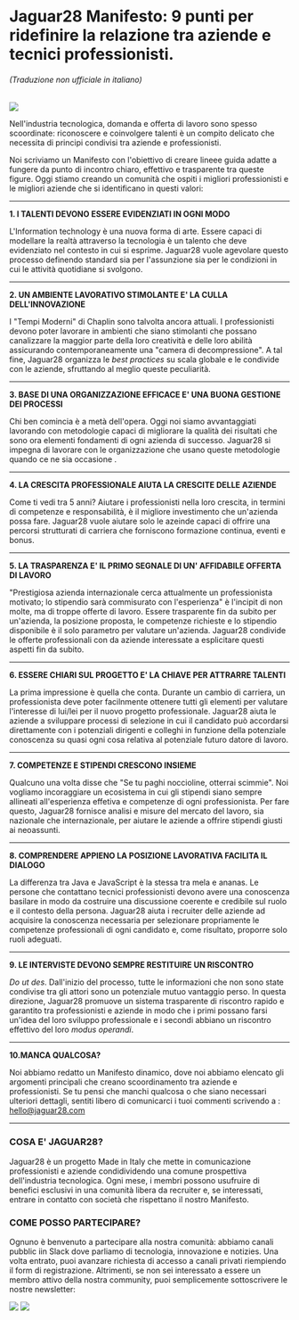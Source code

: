 # Jaguar28 Manifesto: 9 punti per ridefinire la relazione tra aziende e tecnici professionisti.
###### (Traduzione non ufficiale in italiano)
![](https://cdn-images-1.medium.com/max/800/1*bqgiR018SkKeejcLGwtbGQ.png)

Nell'industria tecnologica, domanda e offerta di lavoro sono spesso scoordinate: riconoscere e coinvolgere talenti è un compito delicato che necessita di principi condivisi tra aziende e professionisti.

Noi scriviamo un Manifesto con l'obiettivo di creare lineee guida adatte a fungere da punto di incontro chiaro, effettivo e trasparente tra queste figure. Oggi stiamo creando un comunità che ospiti i migliori professionisti e le migliori aziende che si identificano in questi valori:
***
**1. I TALENTI DEVONO ESSERE EVIDENZIATI IN OGNI MODO**

L'Information technology è una nuova forma di arte. Essere capaci di modellare la realtà attraverso la tecnologia è un talento che deve evidenziato nel contesto in cui si esprime. Jaguar28 vuole agevolare questo processo definendo standard sia per l'assunzione sia per le condizioni in cui le attività quotidiane si svolgono.
***
**2. UN AMBIENTE LAVORATIVO STIMOLANTE E' LA CULLA DELL'INNOVAZIONE**

I "Tempi Moderni" di Chaplin sono talvolta ancora attuali. I professionisti devono poter lavorare in ambienti che siano stimolanti che possano canalizzare la maggior parte della loro creatività e delle loro abilità	assicurando contemporaneamente una "camera di decompressione". A tal fine, Jaguar28 organizza le _best practices_ su scala globale e le condivide con le aziende, sfruttando al meglio queste peculiarità.
***
**3. BASE DI UNA ORGANIZZAZIONE EFFICACE E' UNA BUONA GESTIONE DEI PROCESSI**

Chi ben comincia è a metà dell'opera. Oggi noi siamo avvantaggiati lavorando con metodologie capaci di migliorare la qualità dei risultati che sono ora elementi fondamenti di ogni azienda di successo. Jaguar28 si impegna di lavorare con le organizzazione che usano queste metodologie quando ce ne sia occasione .
***
**4. LA CRESCITA PROFESSIONALE AIUTA LA CRESCITE DELLE AZIENDE**

Come ti vedi tra 5 anni? Aiutare i professionisti nella loro crescita, in termini di competenze e responsabilità, è il migliore investimento che un'azienda possa fare. Jaguar28 vuole aiutare solo le azeinde capaci di offrire una percorsi strutturati di carriera che forniscono formazione continua, eventi e bonus.
***
**5. LA TRASPARENZA E' IL PRIMO SEGNALE DI UN' AFFIDABILE OFFERTA DI LAVORO**

"Prestigiosa azienda internazionale cerca attualmente un professionista motivato; lo stipendio sarà commisurato con l'esperienza" è l'incipit di non molte, ma di troppe offerte di lavoro. Essere trasparente fin da subito per un'azienda, la posizione proposta, le competenze richieste e lo stipendio disponibile è il solo parametro per valutare un'azienda. Jaguar28 condivide le offerte professionali con da aziende interessate a esplicitare questi aspetti fin da subito.
***
**6. ESSERE CHIARI SUL PROGETTO E' LA CHIAVE PER ATTRARRE TALENTI**

La prima impressione è quella che conta. Durante un cambio di carriera, un professionista deve poter facilnmente ottenere tutti gli elementi per valutare l'interesse di lui/lei per il nuovo progetto professionale. Jaguar28 aiuta le aziende a sviluppare processi di selezione in cui il candidato può accordarsi direttamente con i potenziali dirigenti e colleghi in funzione della potenziale conoscenza su quasi ogni cosa relativa al potenziale futuro datore di lavoro.
***
**7. COMPETENZE E STIPENDI CRESCONO INSIEME**

Qualcuno una volta disse che "Se tu paghi noccioline, otterrai scimmie". Noi vogliamo incoraggiare un ecosistema in cui gli stipendi siano sempre allineati all'esperienza effetiva e competenze di ogni professionista. Per fare questo, Jaguar28 fornisce analisi e misure del mercato del lavoro, sia nazionale che internazionale, per aiutare le aziende a offrire stipendi giusti ai neoassunti.
***
**8. COMPRENDERE APPIENO LA POSIZIONE LAVORATIVA FACILITA IL DIALOGO**

La differenza tra Java e JavaScript è la stessa tra mela e ananas. Le persone che contattano tecnici professionisti devono avere una conoscenza basilare in modo da costruire una discussione coerente e credibile sul ruolo e il contesto della persona. Jaguar28 aiuta i recruiter delle aziende ad acquisire la conoscenza necessaria per selezionare propriamente le competenze professionali di ogni candidato e, come risultato, proporre solo ruoli adeguati.
***
**9. LE INTERVISTE DEVONO SEMPRE RESTITUIRE UN RISCONTRO**

_Do ut des_. Dall'inizio del processo, tutte le informazioni che non sono state condivise tra gli attori sono un potenziale mutuo vantaggio perso. In questa direzione, Jaguar28 promuove un sistema trasparente di riscontro rapido e garantito tra professionisti e aziende in modo che i primi possano farsi un'idea del loro sviluppo professionale e i secondi abbiano un riscontro effettivo del loro _modus operandi_.
***
**10.MANCA QUALCOSA?**

Noi abbiamo redatto un Manifesto dinamico, dove noi abbiamo elencato gli argomenti principali che creano scoordinamento tra aziende e professionisti. Se tu pensi che manchi qualcosa o che siano necessari ulteriori dettagli, sentiti libero di comunicarci i tuoi commenti scrivendo a : hello@jaguar28.com
***
### COSA E' JAGUAR28?

Jaguar28 è un progetto Made in Italy che mette in comunicazione professionisti e aziende condidividendo una comune prospettiva dell'industria tecnologica. Ogni mese, i membri possono usufruire di benefici esclusivi in una comunità libera da recruiter e, se interessati, entrare in contatto con società che rispettano il nostro Manifesto.

### COME POSSO PARTECIPARE?

Ognuno è benvenuto a partecipare alla nostra comunità: abbiamo canali pubblic iin Slack dove parliamo di tecnologia, innovazione e notizies. Una volta entrato, puoi avanzare richiesta di accesso a canali privati riempiendo il form di registrazione. Altrimenti, se non sei interessato a essere un membro attivo della nostra community, puoi semplicemente sottoscrivere le nostre newsletter:


[![](http://d2.alternativeto.net/dist/icons/slack_59044.png?width=64&height=64&mode=crop&upscale=false)](https://goo.gl/uBOshP) [![](https://cdn.zapier.com/storage/services/5c727288d9c2f69a9eee136c5f5a0f72.64x64.png)](http://eepurl.com/cEvQPv)
